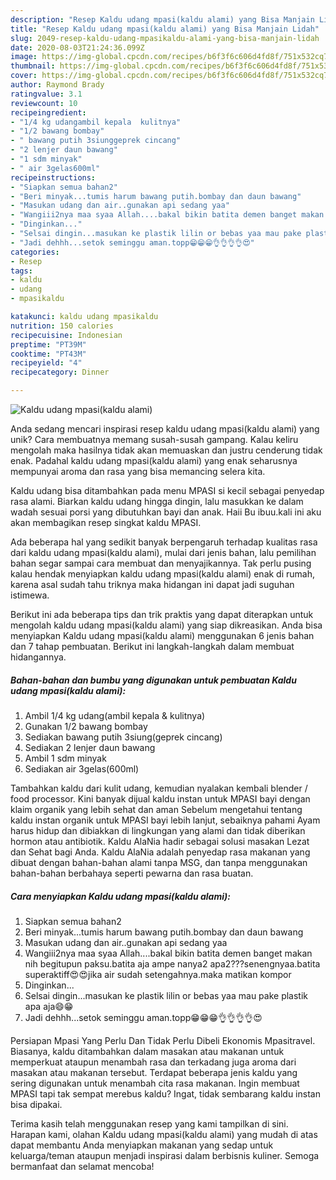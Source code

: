 ```yaml
---
description: "Resep Kaldu udang mpasi(kaldu alami) yang Bisa Manjain Lidah"
title: "Resep Kaldu udang mpasi(kaldu alami) yang Bisa Manjain Lidah"
slug: 2049-resep-kaldu-udang-mpasikaldu-alami-yang-bisa-manjain-lidah
date: 2020-08-03T21:24:36.099Z
image: https://img-global.cpcdn.com/recipes/b6f3f6c606d4fd8f/751x532cq70/kaldu-udang-mpasikaldu-alami-foto-resep-utama.jpg
thumbnail: https://img-global.cpcdn.com/recipes/b6f3f6c606d4fd8f/751x532cq70/kaldu-udang-mpasikaldu-alami-foto-resep-utama.jpg
cover: https://img-global.cpcdn.com/recipes/b6f3f6c606d4fd8f/751x532cq70/kaldu-udang-mpasikaldu-alami-foto-resep-utama.jpg
author: Raymond Brady
ratingvalue: 3.1
reviewcount: 10
recipeingredient:
- "1/4 kg udangambil kepala  kulitnya"
- "1/2 bawang bombay"
- " bawang putih 3siunggeprek cincang"
- "2 lenjer daun bawang"
- "1 sdm minyak"
- " air 3gelas600ml"
recipeinstructions:
- "Siapkan semua bahan2"
- "Beri minyak...tumis harum bawang putih.bombay dan daun bawang"
- "Masukan udang dan air..gunakan api sedang yaa"
- "Wangiii2nya maa syaa Allah....bakal bikin batita demen banget makan nih begitupun paksu.batita aja ampe nanya2 apa2???senengnyaa.batita superaktiff😍😍jika air sudah setengahnya.maka matikan kompor"
- "Dinginkan..."
- "Selsai dingin...masukan ke plastik lilin or bebas yaa mau pake plastik apa aja😄😁"
- "Jadi dehhh...setok seminggu aman.topp😁😁😁👌👌👌👌😍"
categories:
- Resep
tags:
- kaldu
- udang
- mpasikaldu

katakunci: kaldu udang mpasikaldu 
nutrition: 150 calories
recipecuisine: Indonesian
preptime: "PT39M"
cooktime: "PT43M"
recipeyield: "4"
recipecategory: Dinner

---
```



![Kaldu udang mpasi(kaldu alami)](https://img-global.cpcdn.com/recipes/b6f3f6c606d4fd8f/751x532cq70/kaldu-udang-mpasikaldu-alami-foto-resep-utama.jpg)

Anda sedang mencari inspirasi resep kaldu udang mpasi(kaldu alami) yang unik? Cara membuatnya memang susah-susah gampang. Kalau keliru mengolah maka hasilnya tidak akan memuaskan dan justru cenderung tidak enak. Padahal kaldu udang mpasi(kaldu alami) yang enak seharusnya mempunyai aroma dan rasa yang bisa memancing selera kita.

Kaldu udang bisa ditambahkan pada menu MPASI si kecil sebagai penyedap rasa alami. Biarkan kaldu udang hingga dingin, lalu masukkan ke dalam wadah sesuai porsi yang dibutuhkan bayi dan anak. Haii Bu ibuu.kali ini aku akan membagikan resep singkat kaldu MPASI.

Ada beberapa hal yang sedikit banyak berpengaruh terhadap kualitas rasa dari kaldu udang mpasi(kaldu alami), mulai dari jenis bahan, lalu pemilihan bahan segar sampai cara membuat dan menyajikannya. Tak perlu pusing kalau hendak menyiapkan kaldu udang mpasi(kaldu alami) enak di rumah, karena asal sudah tahu triknya maka hidangan ini dapat jadi suguhan istimewa.


Berikut ini ada beberapa tips dan trik praktis yang dapat diterapkan untuk mengolah kaldu udang mpasi(kaldu alami) yang siap dikreasikan. Anda bisa menyiapkan Kaldu udang mpasi(kaldu alami) menggunakan 6 jenis bahan dan 7 tahap pembuatan. Berikut ini langkah-langkah dalam membuat hidangannya.

<!--inarticleads1-->

##### Bahan-bahan dan bumbu yang digunakan untuk pembuatan Kaldu udang mpasi(kaldu alami):

1. Ambil 1/4 kg udang(ambil kepala &amp; kulitnya)
1. Gunakan 1/2 bawang bombay
1. Sediakan  bawang putih 3siung(geprek cincang)
1. Sediakan 2 lenjer daun bawang
1. Ambil 1 sdm minyak
1. Sediakan  air 3gelas(600ml)


Tambahkan kaldu dari kulit udang, kemudian nyalakan kembali blender / food processor. Kini banyak dijual kaldu instan untuk MPASI bayi dengan klaim organik yang lebih sehat dan aman Sebelum mengetahui tentang kaldu instan organik untuk MPASI bayi lebih lanjut, sebaiknya pahami Ayam harus hidup dan dibiakkan di lingkungan yang alami dan tidak diberikan hormon atau antibiotik. Kaldu AlaNia hadir sebagai solusi masakan Lezat dan Sehat bagi Anda. Kaldu AlaNia adalah penyedap rasa makanan yang dibuat dengan bahan-bahan alami tanpa MSG, dan tanpa menggunakan bahan-bahan berbahaya seperti pewarna dan rasa buatan. 

<!--inarticleads2-->

##### Cara menyiapkan Kaldu udang mpasi(kaldu alami):

1. Siapkan semua bahan2
1. Beri minyak...tumis harum bawang putih.bombay dan daun bawang
1. Masukan udang dan air..gunakan api sedang yaa
1. Wangiii2nya maa syaa Allah....bakal bikin batita demen banget makan nih begitupun paksu.batita aja ampe nanya2 apa2???senengnyaa.batita superaktiff😍😍jika air sudah setengahnya.maka matikan kompor
1. Dinginkan...
1. Selsai dingin...masukan ke plastik lilin or bebas yaa mau pake plastik apa aja😄😁
1. Jadi dehhh...setok seminggu aman.topp😁😁😁👌👌👌👌😍


Persiapan Mpasi Yang Perlu Dan Tidak Perlu Dibeli Ekonomis Mpasitravel. Biasanya, kaldu ditambahkan dalam masakan atau makanan untuk memperkuat ataupun menambah rasa dan terkadang juga aroma dari masakan atau makanan tersebut. Terdapat beberapa jenis kaldu yang sering digunakan untuk menambah cita rasa makanan. Ingin membuat MPASI tapi tak sempat merebus kaldu? Ingat, tidak sembarang kaldu instan bisa dipakai. 

Terima kasih telah menggunakan resep yang kami tampilkan di sini. Harapan kami, olahan Kaldu udang mpasi(kaldu alami) yang mudah di atas dapat membantu Anda menyiapkan makanan yang sedap untuk keluarga/teman ataupun menjadi inspirasi dalam berbisnis kuliner. Semoga bermanfaat dan selamat mencoba!
